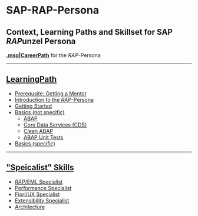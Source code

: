 # SAP-RAP-Persona

## Context, Learning Paths and Skillset for SAP *RAP*unzel Persona

[**.msg|CareerPath**](https://msg-careerpaths.github.io/roadmap/#/) for the *RAP*-Persona

---

## [LearningPath](https://github.com/msg-CareerPaths/sap-rap-persona/tree/main/chapters)

- [Prerequsite: Getting a Mentor](https://github.com/msg-CareerPaths/sap-rap-persona/blob/main/chapters/000-Prerequisite-Getting-a-Mentor-assigned.md)
- [Introduction to the *RAP*-Persona](https://github.com/msg-CareerPaths/sap-rap-persona/blob/main/chapters/001-Introduction-Rap-Persona.md)
- [Getting Started](https://github.com/msg-CareerPaths/sap-rap-persona/blob/main/chapters/002-Getting-Started.md)
- [Basics (not specific)](https://github.com/msg-CareerPaths/sap-rap-persona/tree/main/chapters/003-Basics-(not-specific))
  - [ABAP](https://github.com/msg-CareerPaths/sap-rap-persona/blob/main/chapters/003-Basics-(not-specific)/003a-ABAP.md)
  - [Core Data Services (CDS)](https://github.com/msg-CareerPaths/sap-rap-persona/blob/main/chapters/003-Basics-(not-specific)/003b-Core-Data-Services.md)
  - [Clean ABAP](https://github.com/msg-CareerPaths/sap-rap-persona/blob/main/chapters/003-Basics-(not-specific)/003c-Clean-ABAP.md)
  - [ABAP Unit Tests](https://github.com/msg-CareerPaths/sap-rap-persona/blob/main/chapters/003-Basics-(not-specific)/003d-ABAP-Unit-Tests.md)
- [Basics (specific)](https://github.com/msg-CareerPaths/sap-rap-persona/blob/main/chapters/004-Basics-(specific).md)

---

## ["Speicalist" Skills](https://github.com/msg-CareerPaths/sap-rap-persona/tree/main/specialist-skills)

- [*RAP*/EML Specialist](https://github.com/msg-CareerPaths/sap-rap-persona/blob/main/specialist-skills/a-RAP-EML-Specialist.md)
- [Performance Specialist](https://github.com/msg-CareerPaths/sap-rap-persona/blob/main/specialist-skills/b-Performance-Specialist.md)
- [Fiori/UX Specialist](https://github.com/msg-CareerPaths/sap-rap-persona/blob/main/specialist-skills/c-Fiori-UX-Specialist.md)
- [Extensibility Specialist](https://github.com/msg-CareerPaths/sap-rap-persona/blob/main/specialist-skills/d-Extensibility-Specialist.md)
- [Architecture](https://github.com/msg-CareerPaths/sap-rap-persona/blob/main/specialist-skills/e-Architecture.md)
